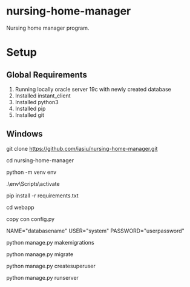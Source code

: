 # nursing-home-manager

Nursing home manager program.

# Setup

## Global Requirements

1. Running locally oracle server 19c with newly created database
2. Installed instant_client
3. Installed python3
4. Installed pip
5. Installed git

## Windows

git clone https://github.com/iasiu/nursing-home-manager.git

cd nursing-home-manager

python -m venv env

.\env\Scripts\activate

pip install -r requirements.txt

cd webapp

copy con config.py

NAME="databasename"
USER="system"
PASSWORD="userpassword"

python manage.py makemigrations

python manage.py migrate

python manage.py createsuperuser

python manage.py runserver
